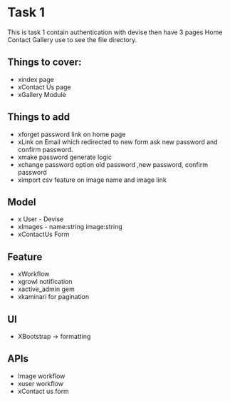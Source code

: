 
# Task 1

This is task 1 contain authentication with devise then have 3 pages Home Contact Gallery use to see the file directory.

## Things to cover:
- xindex page
- xContact Us page
- xGallery Module

## Things to add
- xforget password link on home page
- xLink on Email which redirected to new form ask new password and confirm password.
- xmake password generate logic
- xchange password option old password ,new password, confirm password
- ximport csv feature on image name and image link

## Model
- x User - Devise
- xImages - name:string image:string
- xContactUs Form

## Feature
- xWorkflow
- xgrowl notification
- xactive_admin gem
- xkaminari for pagination

## UI
- XBootstrap -> formatting

## APIs
- Image workflow
- xuser workflow
- xContact us form

